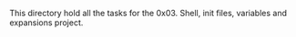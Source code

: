 This directory hold all the tasks for the 0x03. Shell, init files, variables and expansions project.
